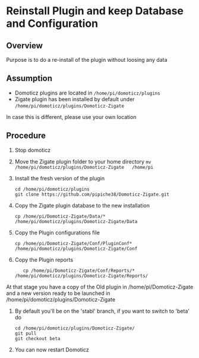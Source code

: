 # Reinstall Plugin and keep Database and Configuration


## Overview

Purpose is to do a re-install of the plugin without loosing any data



## Assumption

* Domoticz plugins are located in ```/home/pi/domoticz/plugins ``` 
* Zigate plugin has been installed by default under ```/home/pi/domoticz/plugins/Domoticz-Zigate```

In case this is different, please use your own location


## Procedure

1. Stop domoticz

1. Move the Zigate plugin folder to your home directory
   ```mv /home/pi/domoticz/plugins/Domoticz-Zigate   /home/pi```
1. Install the fresh version of the plugin
   ```
   cd /home/pi/domoticz/plugins
   git clone https://github.com/pipiche38/Domoticz-Zigate.git
   ```
   
1. Copy the Zigate plugin database to the new installation
   ```
   cp /home/pi/Domoticz-Zigate/Data/* /home/pi/domoticz/plugins/Domoticz-Zigate/Data
   ```
   
1. Copy the Plugin configurations file
   ```
   cp /home/pi/Domoticz-Zigate/Conf/PluginConf* /home/pi/domoticz/plugins/Domoticz-Zigate/Conf
   ```
   
1. Copy the Plugin reports 
   ```
      cp /home/pi/Domoticz-Zigate/Conf/Reports/* /home/pi/domoticz/plugins/Domoticz-Zigate/Reports/
   ```
   
At that stage you have a copy of the Old plugin in /home/pi/Domoticz-Zigate and a new version ready to be launched in /home/pi/domoticz/plugins/Domoticz-Zigate

1. By default you'll be on the 'stabl' branch, if you want to switch to 'beta' do
   ```
   cd /home/pi/domoticz/plugins/Domoticz-Zigate/
   git pull
   git checkout beta
   ```

1. You can now restart Domoticz
